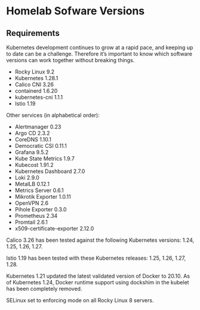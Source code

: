 # Homelab Sofware Versions

## Requirements

Kubernetes development continues to grow at a rapid pace, and keeping up to date can be a challenge. Therefore it’s important to know which software versions can work together without breaking things.

* Rocky Linux 9.2
* Kubernetes 1.28.1
* Calico CNI 3.26
* containerd 1.6.20
* kubernetes-cni 1.1.1
* Istio 1.19

Other services (in alphabetical order):

* Alertmanager 0.23
* Argo CD 2.3.2
* CoreDNS 1.10.1
* Democratic CSI 0.11.1
* Grafana 9.5.2
* Kube State Metrics 1.9.7
* Kubecost 1.91.2
* Kubernetes Dashboard 2.7.0
* Loki 2.9.0
* MetalLB 0.12.1
* Metrics Server 0.6.1
* Mikrotik Exporter 1.0.11
* OpenVPN 2.6
* Pihole Exporter 0.3.0
* Prometheus 2.34
* Promtail 2.6.1
* x509-certificate-exporter 2.12.0

Calico 3.26 has been tested against the following Kubernetes versions: 1.24, 1.25, 1.26, 1.27.

Istio 1.19 has been tested with these Kubernetes releases: 1.25, 1.26, 1.27, 1.28.

Kubernetes 1.21 updated the latest validated version of Docker to 20.10. As of Kubernetes 1.24, Docker runtime support using dockshim in the kubelet has been completely removed.

SELinux set to enforcing mode on all Rocky Linux 8 servers.
